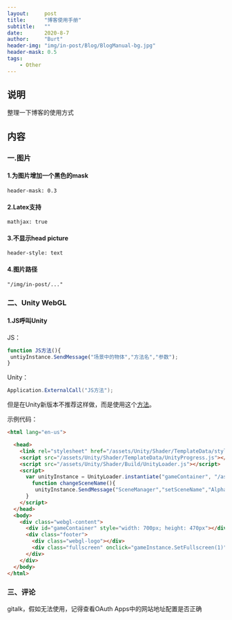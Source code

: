 ```yaml
---
layout:     post
title:      "博客使用手册"
subtitle:   ""
date:       2020-8-7
author:     "Burt"
header-img: "img/in-post/Blog/BlogManual-bg.jpg"
header-mask: 0.5
tags:
    - Other
---
```




## 说明

整理一下博客的使用方式



## 内容



### 一.图片



#### 1.为图片增加一个黑色的mask

~~~
header-mask: 0.3
~~~



#### 2.Latex支持

~~~
mathjax: true
~~~



#### 3.不显示head picture

~~~
header-style: text 
~~~



#### 4.图片路径

~~~
"/img/in-post/..."
~~~



### 二、Unity WebGL



#### 1.JS呼叫Unity

JS：

~~~javascript
function JS方法(){
 untiyInstance.SendMessage("场景中的物体","方法名","参数");
}
~~~

Unity：

~~~c#
Application.ExternalCall("JS方法");
~~~

但是在Unity新版本不推荐这样做，而是使用这个[方法](https://docs.unity3d.com/Manual/webgl-interactingwithbrowserscripting.html)。

示例代码：

~~~html
<html lang="en-us">

  <head>
    <link rel="stylesheet" href="/assets/Unity/Shader/TemplateData/style.css">
    <script src="/assets/Unity/Shader/TemplateData/UnityProgress.js"></script>  
    <script src="/assets/Unity/Shader/Build/UnityLoader.js"></script>
    <script>
      var unityInstance = UnityLoader.instantiate("gameContainer", "/assets/Unity/Shader/Build/Shader.json", {onProgress: UnityProgress});
        function changeSceneName(){
         unityInstance.SendMessage("SceneManager","setSceneName","AlphaBlend");
      }
    </script>
  </head>
  <body>
    <div class="webgl-content">
      <div id="gameContainer" style="width: 700px; height: 470px"></div>
      <div class="footer">
        <div class="webgl-logo"></div>
        <div class="fullscreen" onclick="gameInstance.SetFullscreen(1)"></div>
      </div>
    </div>
  </body>
</html>
~~~



### 三、评论

gitalk，假如无法使用，记得查看OAuth Apps中的网站地址配置是否正确